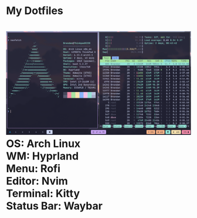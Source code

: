 <h1>My Dotfiles<h1>

<img src="rice.png">

<div>OS: Arch Linux<div>
<div>WM: Hyprland</div>
<div>Menu: Rofi</div>
<div>Editor: Nvim</div>
<div>Terminal: Kitty</div>
<div>Status Bar: Waybar</div>

  

